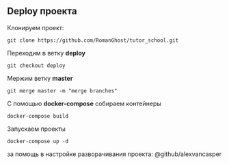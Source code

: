 ## Deploy проекта
Клонируем проект:
```shell
git clone https://github.com/RomanGhost/tutor_school.git
```
Переходим в ветку **deploy**
```shell
git checkout deploy
```
Мержим ветку **master**
```shell
git merge master -m "merge branches"
```
С помощью **docker-compose** собираем контейнеры
```shell
docker-compose build
```
Запускаем проекты
```shell
docker-compose up -d
```

за помощь в настройке разворачивания проекта: @github/alexvancasper